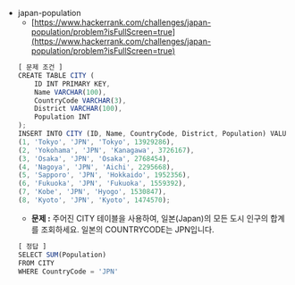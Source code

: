 - japan-population
  - [https://www.hackerrank.com/challenges/japan-population/problem?isFullScreen=true](https://www.hackerrank.com/challenges/japan-population/problem?isFullScreen=true)
  ```jsx
  [ 문제 조건 ]
  CREATE TABLE CITY (
      ID INT PRIMARY KEY,
      Name VARCHAR(100),
      CountryCode VARCHAR(3),
      District VARCHAR(100),
      Population INT
  );
  INSERT INTO CITY (ID, Name, CountryCode, District, Population) VALUES
  (1, 'Tokyo', 'JPN', 'Tokyo', 13929286),
  (2, 'Yokohama', 'JPN', 'Kanagawa', 3726167),
  (3, 'Osaka', 'JPN', 'Osaka', 2768454),
  (4, 'Nagoya', 'JPN', 'Aichi', 2295668),
  (5, 'Sapporo', 'JPN', 'Hokkaido', 1952356),
  (6, 'Fukuoka', 'JPN', 'Fukuoka', 1559392),
  (7, 'Kobe', 'JPN', 'Hyogo', 1530847),
  (8, 'Kyoto', 'JPN', 'Kyoto', 1474570);
  ```
  - **문제 :** 주어진 CITY 테이블을 사용하여, 일본(Japan)의 모든 도시 인구의 합계를 조회하세요. 일본의 COUNTRYCODE는 JPN입니다.
  ```jsx
  [ 정답 ]
  SELECT SUM(Population)
  FROM CITY
  WHERE CountryCode = 'JPN'
  ```

